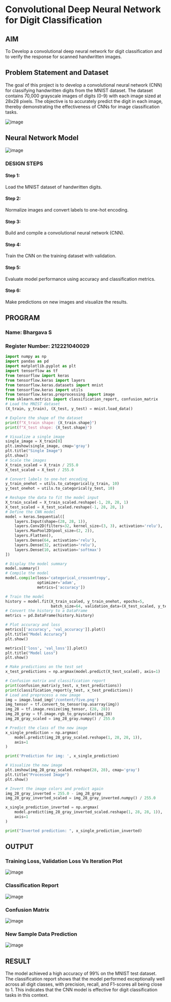 # Convolutional Deep Neural Network for Digit Classification

## AIM

To Develop a convolutional deep neural network for digit classification and to verify the response for scanned handwritten images.

## Problem Statement and Dataset
The goal of this project is to develop a convolutional neural network (CNN) for classifying handwritten digits from the MNIST dataset. The dataset contains 70,000 grayscale images of digits (0-9) with each image sized at 28x28 pixels. The objective is to accurately predict the digit in each image, thereby demonstrating the effectiveness of CNNs for image classification tasks.

![image](https://github.com/user-attachments/assets/6d73f804-6b79-4e03-95c9-9809147df701)


## Neural Network Model

![image](https://github.com/user-attachments/assets/14e480ae-f057-432c-9495-8be9f4651e88)


### DESIGN STEPS

#### Step 1: 
Load the MNIST dataset of handwritten digits.

#### Step 2: 
Normalize images and convert labels to one-hot encoding.

#### Step 3: 
Build and compile a convolutional neural network (CNN).

#### Step 4: 
Train the CNN on the training dataset with validation.

#### Step 5: 
Evaluate model performance using accuracy and classification metrics.

#### Step 6: 
Make predictions on new images and visualize the results.

## PROGRAM

### Name: Bhargava S
### Register Number: 212221040029
```python
import numpy as np
import pandas as pd
import matplotlib.pyplot as plt
import tensorflow as tf
from tensorflow import keras
from tensorflow.keras import layers
from tensorflow.keras.datasets import mnist
from tensorflow.keras import utils
from tensorflow.keras.preprocessing import image
from sklearn.metrics import classification_report, confusion_matrix
# Load the MNIST dataset
(X_train, y_train), (X_test, y_test) = mnist.load_data()

# Explore the shape of the dataset
print(f"X_train shape: {X_train.shape}")
print(f"X_test shape: {X_test.shape}")

# Visualize a single image
single_image = X_train[0]
plt.imshow(single_image, cmap='gray')
plt.title("Single Image")
plt.show()
# Scale the images
X_train_scaled = X_train / 255.0
X_test_scaled = X_test / 255.0

# Convert labels to one-hot encoding
y_train_onehot = utils.to_categorical(y_train, 10)
y_test_onehot = utils.to_categorical(y_test, 10)

# Reshape the data to fit the model input
X_train_scaled = X_train_scaled.reshape(-1, 28, 28, 1)
X_test_scaled = X_test_scaled.reshape(-1, 28, 28, 1)
# Define the CNN model
model = keras.Sequential([
    layers.Input(shape=(28, 28, 1)),
    layers.Conv2D(filters=32, kernel_size=(3, 3), activation='relu'),
    layers.MaxPool2D(pool_size=(2, 2)),
    layers.Flatten(),
    layers.Dense(64, activation='relu'),
    layers.Dense(32, activation='relu'),
    layers.Dense(10, activation='softmax')
])

# Display the model summary
model.summary()
# Compile the model
model.compile(loss='categorical_crossentropy',
              optimizer='adam',
              metrics=['accuracy'])

# Train the model
history = model.fit(X_train_scaled, y_train_onehot, epochs=5,
                    batch_size=64, validation_data=(X_test_scaled, y_test_onehot))
# Convert the history to a DataFrame
metrics = pd.DataFrame(history.history)

# Plot accuracy and loss
metrics[['accuracy', 'val_accuracy']].plot()
plt.title("Model Accuracy")
plt.show()

metrics[['loss', 'val_loss']].plot()
plt.title("Model Loss")
plt.show()

# Make predictions on the test set
x_test_predictions = np.argmax(model.predict(X_test_scaled), axis=1)

# Confusion matrix and classification report
print(confusion_matrix(y_test, x_test_predictions))
print(classification_report(y_test, x_test_predictions))
# Load and preprocess a new image
img = image.load_img('/content/five.png')
img_tensor = tf.convert_to_tensor(np.asarray(img))
img_28 = tf.image.resize(img_tensor, (28, 28))
img_28_gray = tf.image.rgb_to_grayscale(img_28)
img_28_gray_scaled = img_28_gray.numpy() / 255.0

# Predict the class of the new image
x_single_prediction = np.argmax(
    model.predict(img_28_gray_scaled.reshape(1, 28, 28, 1)),
    axis=1
)

print('Prediction for img: ', x_single_prediction)

# Visualize the new image
plt.imshow(img_28_gray_scaled.reshape(28, 28), cmap='gray')
plt.title("Processed Image")
plt.show()

# Invert the image colors and predict again
img_28_gray_inverted = 255.0 - img_28_gray
img_28_gray_inverted_scaled = img_28_gray_inverted.numpy() / 255.0

x_single_prediction_inverted = np.argmax(
    model.predict(img_28_gray_inverted_scaled.reshape(1, 28, 28, 1)),
    axis=1
)

print("Inverted prediction: ", x_single_prediction_inverted)

```
## OUTPUT

### Training Loss, Validation Loss Vs Iteration Plot

![image](https://github.com/user-attachments/assets/3f6f3faa-098c-4c6a-9b6d-61708f5bb0e3)


### Classification Report

![image](https://github.com/user-attachments/assets/1f56d547-4c2d-4772-a7ee-fbc29ccbeead)



### Confusion Matrix

![image](https://github.com/user-attachments/assets/754cb6f6-5106-42ca-be8e-b061a9020c98)


### New Sample Data Prediction
![image](https://github.com/user-attachments/assets/2cf0f177-f711-4d16-88fe-7958a78d17fe)

## RESULT
The model achieved a high accuracy of 99% on the MNIST test dataset. The classification report shows that the model performed exceptionally well across all digit classes, with precision, recall, and F1-scores all being close to 1. This indicates that the CNN model is effective for digit classification tasks in this context.
